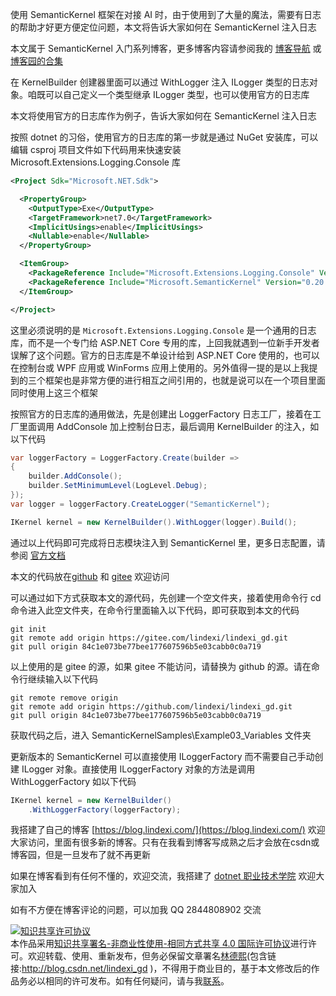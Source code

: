 
使用 SemanticKernel 框架在对接 AI 时，由于使用到了大量的魔法，需要有日志的帮助才好更方便定位问题，本文将告诉大家如何在 SemanticKernel 注入日志

<!--more-->


<!-- CreateTime:2023/8/29 9:37:23 -->
<!-- 发布 -->

本文属于 SemanticKernel 入门系列博客，更多博客内容请参阅我的 [博客导航](https://blog.lindexi.com/post/%E5%8D%9A%E5%AE%A2%E5%AF%BC%E8%88%AA.html ) 或 [博客园的合集](https://www.cnblogs.com/lindexi/collections/6439)

在 KernelBuilder 创建器里面可以通过 WithLogger 注入 ILogger 类型的日志对象。咱既可以自己定义一个类型继承 ILogger 类型，也可以使用官方的日志库

本文将使用官方的日志库作为例子，告诉大家如何在 SemanticKernel 注入日志

按照 dotnet 的习俗，使用官方的日志库的第一步就是通过 NuGet 安装库，可以编辑 csproj 项目文件如下代码用来快速安装 Microsoft.Extensions.Logging.Console 库

```xml
<Project Sdk="Microsoft.NET.Sdk">

  <PropertyGroup>
    <OutputType>Exe</OutputType>
    <TargetFramework>net7.0</TargetFramework>
    <ImplicitUsings>enable</ImplicitUsings>
    <Nullable>enable</Nullable>
  </PropertyGroup>

  <ItemGroup>
    <PackageReference Include="Microsoft.Extensions.Logging.Console" Version="7.0.0" />
    <PackageReference Include="Microsoft.SemanticKernel" Version="0.20.230821.4-preview" />
  </ItemGroup>

</Project>
```

这里必须说明的是 `Microsoft.Extensions.Logging.Console` 是一个通用的日志库，而不是一个专门给 ASP.NET Core 专用的库，上回我就遇到一位新手开发者误解了这个问题。官方的日志库是不单设计给到 ASP.NET Core 使用的，也可以在控制台或 WPF 应用或 WinForms 应用上使用的。另外值得一提的是以上我提到的三个框架也是非常方便的进行相互之间引用的，也就是说可以在一个项目里面同时使用上这三个框架

按照官方的日志库的通用做法，先是创建出 LoggerFactory 日志工厂，接着在工厂里面调用 AddConsole 加上控制台日志，最后调用 KernelBuilder 的注入，如以下代码

```csharp
var loggerFactory = LoggerFactory.Create(builder =>
{
    builder.AddConsole();
    builder.SetMinimumLevel(LogLevel.Debug);
});
var logger = loggerFactory.CreateLogger("SemanticKernel");

IKernel kernel = new KernelBuilder().WithLogger(logger).Build();
```

通过以上代码即可完成将日志模块注入到 SemanticKernel 里，更多日志配置，请参阅 [官方文档](https://learn.microsoft.com/en-us/aspnet/core/fundamentals/logging/?view=aspnetcore-7.0)

本文的代码放在[github](https://github.com/lindexi/lindexi_gd/tree/84c1e073be77bee177607596b5e03cabb0c0a719/SemanticKernelSamples/Example03_Variables) 和 [gitee](https://gitee.com/lindexi/lindexi_gd/tree/84c1e073be77bee177607596b5e03cabb0c0a719/SemanticKernelSamples/Example03_Variables) 欢迎访问

可以通过如下方式获取本文的源代码，先创建一个空文件夹，接着使用命令行 cd 命令进入此空文件夹，在命令行里面输入以下代码，即可获取到本文的代码

```
git init
git remote add origin https://gitee.com/lindexi/lindexi_gd.git
git pull origin 84c1e073be77bee177607596b5e03cabb0c0a719
```

以上使用的是 gitee 的源，如果 gitee 不能访问，请替换为 github 的源。请在命令行继续输入以下代码

```
git remote remove origin
git remote add origin https://github.com/lindexi/lindexi_gd.git
git pull origin 84c1e073be77bee177607596b5e03cabb0c0a719
```

获取代码之后，进入 SemanticKernelSamples\Example03_Variables 文件夹

更新版本的 SemanticKernel 可以直接使用 ILoggerFactory 而不需要自己手动创建 ILogger 对象。直接使用 ILoggerFactory 对象的方法是调用 WithLoggerFactory 如以下代码

```csharp
IKernel kernel = new KernelBuilder()
    .WithLoggerFactory(loggerFactory);
```


我搭建了自己的博客 [https://blog.lindexi.com/](https://blog.lindexi.com/) 欢迎大家访问，里面有很多新的博客。只有在我看到博客写成熟之后才会放在csdn或博客园，但是一旦发布了就不再更新

如果在博客看到有任何不懂的，欢迎交流，我搭建了 [dotnet 职业技术学院](https://t.me/dotnet_campus) 欢迎大家加入

如有不方便在博客评论的问题，可以加我 QQ 2844808902 交流

<a rel="license" href="http://creativecommons.org/licenses/by-nc-sa/4.0/"><img alt="知识共享许可协议" style="border-width:0" src="https://licensebuttons.net/l/by-nc-sa/4.0/88x31.png" /></a><br />本作品采用<a rel="license" href="http://creativecommons.org/licenses/by-nc-sa/4.0/">知识共享署名-非商业性使用-相同方式共享 4.0 国际许可协议</a>进行许可。欢迎转载、使用、重新发布，但务必保留文章署名[林德熙](http://blog.csdn.net/lindexi_gd)(包含链接:http://blog.csdn.net/lindexi_gd )，不得用于商业目的，基于本文修改后的作品务必以相同的许可发布。如有任何疑问，请与我[联系](mailto:lindexi_gd@163.com)。